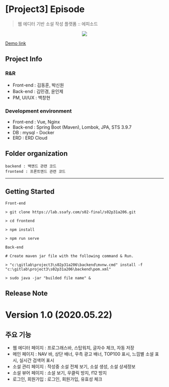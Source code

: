 # [Project3] Episode
> 웹 에디터 기반 소설 작성 플랫폼 :: 에피소드

<p align="center"><img src="https://i.imgur.com/CmGVVR8.png"> </p>

<a href="http:k02a2061.p.ssafy.io" target="_blank"> Demo link </a>

## Project Info
### R&R
- Front-end : 김동훈, 박신원
- Back-end : 김민경, 윤인제
- PM, UI/UX : 백창현

### Development environment
- Front-end : Vue, Nginx
- Back-end : Spring Boot (Maven), Lombok, JPA, STS 3.9.7
- DB : mysql - Docker
- ERD : ERD Cloud

## Folder organization
```
backend : 백엔드 관련 코드
frontend : 프론트엔드 관련 코드
```
---
## Getting Started

```
Front-end

> git clone https://lab.ssafy.com/s02-final/s02p31a206.git

> cd frontend

> npm install

> npm run serve

Back-end

# Create maven jar file with the following command & Run.

> "c:\gitlab\project3\s02p31a206\backend\mvnw.cmd" install -f "c:\gitlab\project3\s02p31a206\backend\pom.xml"

> sudo java -jar "builded file name" &

```

## Release Note

# Version 1.0 (2020.05.22)
## 주요 기능
- 웹 에디터 페이지 : 프로그래스바, 스탑워치, 글자수 체크, 자동 저장
- 메인 페이지 : NAV 바, 상단 배너, 우측 광고 배너, TOP100 표시, 느낌별 소설 표시, 실시간 검색어 표시
- 소설 관리 페이지 : 작성중 소설 전체 보기, 소설 생성, 소설 상세정보
- 소설 뷰어 페이지 : 소설 보기, 우클릭 방지, f12 방지
- 로그인, 회원가입 : 로그인, 회원가입, 유효성 체크